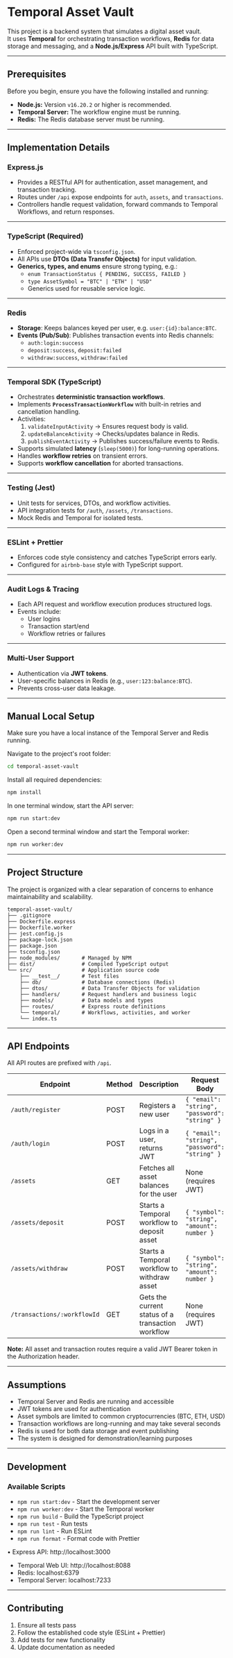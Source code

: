 #  Temporal Asset Vault

This project is a backend system that simulates a digital asset vault.  
It uses **Temporal** for orchestrating transaction workflows, **Redis** for data storage and messaging, and a **Node.js/Express** API built with TypeScript.

---

##  Prerequisites

Before you begin, ensure you have the following installed and running:

- **Node.js:** Version `v16.20.2` or higher is recommended.  
- **Temporal Server:** The workflow engine must be running.  
- **Redis:** The Redis database server must be running.  


---

##  Implementation Details

###  Express.js
- Provides a RESTful API for authentication, asset management, and transaction tracking.  
- Routes under `/api` expose endpoints for `auth`, `assets`, and `transactions`.  
- Controllers handle request validation, forward commands to Temporal Workflows, and return responses.

---

### TypeScript (Required)
- Enforced project-wide via `tsconfig.json`.  
- All APIs use **DTOs (Data Transfer Objects)** for input validation.  
- **Generics, types, and enums** ensure strong typing, e.g.:
  - `enum TransactionStatus { PENDING, SUCCESS, FAILED }`
  - `type AssetSymbol = "BTC" | "ETH" | "USD"`
  - Generics used for reusable service logic.

---

###  Redis
- **Storage**: Keeps balances keyed per user, e.g. `user:{id}:balance:BTC`.  
- **Events (Pub/Sub)**: Publishes transaction events into Redis channels:
  - `auth:login:success`
  - `deposit:success`, `deposit:failed`
  - `withdraw:success`, `withdraw:failed`  


---

###  Temporal SDK (TypeScript)
- Orchestrates **deterministic transaction workflows**.  
- Implements **`ProcessTransactionWorkflow`** with built-in retries and cancellation handling.  
- Activities:
  1. `validateInputActivity` → Ensures request body is valid.  
  2. `updateBalanceActivity` → Checks/updates balance in Redis.  
  3. `publishEventActivity` → Publishes success/failure events to Redis.  
- Supports simulated **latency** (`sleep(5000)`) for long-running operations.  
- Handles **workflow retries** on transient errors.  
- Supports **workflow cancellation** for aborted transactions.

---

### Testing (Jest)
- Unit tests for services, DTOs, and workflow activities.  
- API integration tests for `/auth`, `/assets`, `/transactions`.  
- Mock Redis and Temporal for isolated tests.

---

### ESLint + Prettier
- Enforces code style consistency and catches TypeScript errors early.  
- Configured for `airbnb-base` style with TypeScript support.

---

###  Audit Logs & Tracing
- Each API request and workflow execution produces structured logs.  
- Events include:
  - User logins
  - Transaction start/end
  - Workflow retries or failures  

---

###  Multi-User Support
- Authentication via **JWT tokens**.  
- User-specific balances in Redis (e.g., `user:123:balance:BTC`).  
- Prevents cross-user data leakage.
---


## Manual Local Setup

Make sure you have a local instance of the Temporal Server and Redis running.

Navigate to the project's root folder:
```bash
cd temporal-asset-vault
```

Install all required dependencies:
```bash
npm install
```

In one terminal window, start the API server:
```bash
npm run start:dev
```

Open a second terminal window and start the Temporal worker:
```bash
npm run worker:dev
```

---

## Project Structure

The project is organized with a clear separation of concerns to enhance maintainability and scalability.
```
temporal-asset-vault/
├── .gitignore
├── Dockerfile.express
├── Dockerfile.worker
├── jest.config.js
├── package-lock.json
├── package.json
├── tsconfig.json
├── node_modules/       # Managed by NPM
├── dist/               # Compiled TypeScript output
└── src/                # Application source code
    ├── __test__/       # Test files
    ├── db/             # Database connections (Redis)
    ├── dtos/           # Data Transfer Objects for validation
    ├── handlers/       # Request handlers and business logic
    ├── models/         # Data models and types
    ├── routes/         # Express route definitions
    └── temporal/       # Workflows, activities, and worker
    └── index.ts   
```

---

## API Endpoints

All API routes are prefixed with `/api`.

| Endpoint | Method | Description | Request Body |
|----------|--------|-------------|--------------|
| `/auth/register` | POST | Registers a new user | `{ "email": "string", "password": "string" }` |
| `/auth/login` | POST | Logs in a user, returns JWT | `{ "email": "string", "password": "string" }` |
| `/assets` | GET | Fetches all asset balances for the user | None (requires JWT) |
| `/assets/deposit` | POST | Starts a Temporal workflow to deposit asset | `{ "symbol": "string", "amount": number }` |
| `/assets/withdraw` | POST | Starts a Temporal workflow to withdraw asset | `{ "symbol": "string", "amount": number }` |
| `/transactions/:workflowId` | GET | Gets the current status of a transaction workflow | None (requires JWT) |

**Note:** All asset and transaction routes require a valid JWT Bearer token in the Authorization header.

---

## Assumptions

- Temporal Server and Redis are running and accessible
- JWT tokens are used for authentication
- Asset symbols are limited to common cryptocurrencies (BTC, ETH, USD)
- Transaction workflows are long-running and may take several seconds
- Redis is used for both data storage and event publishing
- The system is designed for demonstration/learning purposes

---

## Development

### Available Scripts

- `npm run start:dev` - Start the development server
- `npm run worker:dev` - Start the Temporal worker
- `npm run build` - Build the TypeScript project
- `npm run test` - Run tests
- `npm run lint` - Run ESLint
- `npm run format` - Format code with Prettier


• Express API: http://localhost:3000
* Temporal Web UI: http://localhost:8088
* Redis: localhost:6379
* Temporal Server: localhost:7233


---

## Contributing

1. Ensure all tests pass
2. Follow the established code style (ESLint + Prettier)
3. Add tests for new functionality
4. Update documentation as needed


